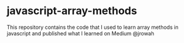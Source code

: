 # javascript-array-methods
This repository contains the code that I used to learn array methods in javascript and published what I learned on Medium @jrowah
